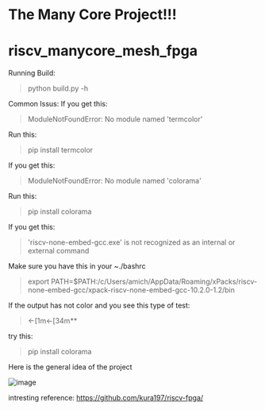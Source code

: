 # The Many Core Project!!!

# riscv_manycore_mesh_fpga
Running Build:
> python build.py -h

Common Issus:
If you get this:
> ModuleNotFoundError: No module named 'termcolor'  

Run this:
> pip install termcolor

If you get this:
> ModuleNotFoundError: No module named 'colorama'   

Run this:  
> pip install colorama

If you get this:  
> 'riscv-none-embed-gcc.exe' is not recognized as an internal or external command  

Make sure you have this in your ~./bashrc  
> export PATH=$PATH:/c/Users/amich/AppData/Roaming/xPacks/riscv-none-embed-gcc/xpack-riscv-none-embed-gcc-10.2.0-1.2/bin


If the output has not color and you see this type of test:  
> ←[1m←[34m**  

try this:  
> pip install colorama   





Here is the general idea of the project

![image](https://user-images.githubusercontent.com/81047407/183295711-80f3fa18-a318-4523-8b5d-05764eb2fc40.png)


intresting reference:
https://github.com/kura197/riscv-fpga/
